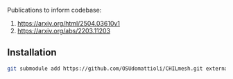 Publications to inform codebase:
1. https://arxiv.org/html/2504.03610v1
2. https://arxiv.org/abs/2203.11203

## Installation
```bash
git submodule add https://github.com/OSUdomattioli/CHILmesh.git external/CHILmesh
````
